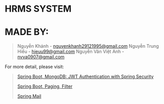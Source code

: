# HRMS SYSTEM

# MADE BY:
> Nguyễn Khánh - nguyenkhanh29121995@gmail.com
> Nguyễn Trung Hiếu - hieuu99@gmail.com
> Nguyễn Văn Việt Anh - nvva0907@gmail.com


For more detail, please visit:
> [Spring Boot, MongoDB: JWT Authentication with Spring Security](https://bezkoder.com/spring-boot-jwt-auth-mongodb/)
> 
> [Spring Boot, Paging, Filter](https://howtodoinjava.com/spring-boot2/pagination-sorting-example/)
> 
> [Spring Mail](https://jaxenter.com/java-app-emails-smtp-server-164144.html)
